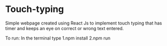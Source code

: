 # Touch-typing
Simple webpage created using React Js to implement touch typing that has timer and keeps an eye on correct or wrong text entered.

To run:
In the terminal type
1.npm install
2.npm run
